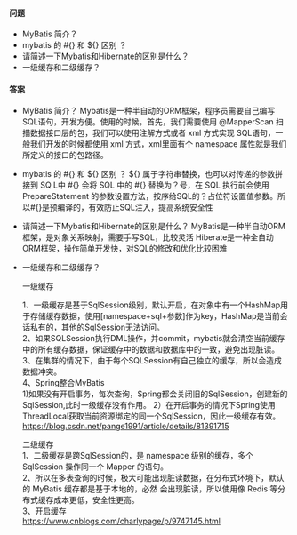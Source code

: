 #### 问题

+ MyBatis 简介？
+ mybatis 的 #{} 和 ${} 区别 ？
+ 请简述一下Mybatis和Hibernate的区别是什么？
+ 一级缓存和二级缓存？


#### 答案

+ MyBatis 简介？
Mybatis是一种半自动的ORM框架，程序员需要自己编写SQL语句，开发方便。使用的时候，首先，我们需要使用 @MapperScan 扫描数据接口层的包，我们可以使用注解方式或者 xml 方式实现 SQL语句，一般我们开发的时候都使用 xml 方式，xml里面有个 namespace 属性就是我们所定义的接口的包路径。


+ mybatis 的 #{} 和 ${} 区别 ？
${} 属于字符串替换，也可以对传递的参数拼接到 SQ L中
#{} 会将 SQL 中的 #{} 替换为？号，在 SQL 执行前会使用 PrepareStatement 的参数设置方法，按序给SQL的？占位符设置值参数。所以#{}是预编译的，有效防止SQL注入，提高系统安全性


+ 请简述一下Mybatis和Hibernate的区别是什么？
MyBatis是一种半自动ORM框架，是对象关系映射，需要手写SQL，比较灵活
Hiberate是一种全自动ORM框架，操作简单开发快，对SQL的修改和优化比较困难


+ 一级缓存和二级缓存？  

  一级缓存   

  1、一级缓存是基于SqlSession级别，默认开启，在对象中有一个HashMap用于存储缓存数据，使用[namespace+sql+参数]作为key，HashMap是当前会话私有的，其他的SqlSession无法访问。  
  2、如果SQLSession执行DML操作，并commit，mybatis就会清空当前缓存中的所有缓存数据，保证缓存中的数据和数据库中的一致，避免出现脏读。  
  3、在集群的情况下，由于每个SQLSession有自己独立的缓存，所以会造成数据冲突。  
  4、Spring整合MyBatis  
  1)如果没有开启事务，每次查询，Spring都会关闭旧的SqlSession，创建新的SqlSession,此时一级缓存没有作用。 
  2）在开启事务的情况下Spring使用ThreadLocal获取当前资源绑定的同一个SqlSession，因此一级缓存有效。  
  https://blog.csdn.net/pange1991/article/details/81391715    
  
  二级缓存  
  1、二级缓存是跨SqlSession的，是 namespace 级别的缓存，多个 SqlSession 操作同一个 Mapper 的语句。  
  2、所以在多表查询的时候，极大可能出现脏读数据，在分布式环境下，默认的 MyBatis 缓存都是基于本地的，必然   会出现脏读，所以使用像 Redis 等分布式缓存成本更低，安全性更高。  
  3、开启缓存  
  https://www.cnblogs.com/charlypage/p/9747145.html
